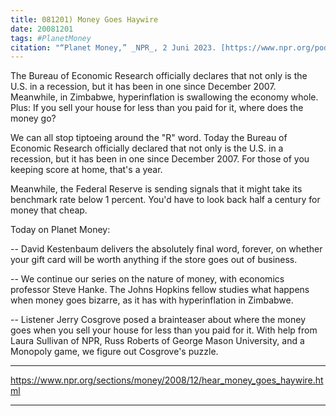 ```yaml
---
title: 081201) Money Goes Haywire
date: 20081201
tags: #PlanetMoney
citation: "“Planet Money,” _NPR_, 2 Juni 2023. [https://www.npr.org/podcasts/510289/planet-money](https://www.npr.org/podcasts/510289/planet-money) (diakses 4 Juni 2023)."
---
```


The Bureau of Economic Research officially declares that not only is the U.S. in a recession, but it has been in one since December 2007. Meanwhile, in Zimbabwe, hyperinflation is swallowing the economy whole. Plus: If you sell your house for less than you paid for it, where does the money go?

We can all stop tiptoeing around the "R" word. Today the Bureau of Economic Research officially declared that not only is the U.S. in a recession, but it has been in one since December 2007. For those of you keeping score at home, that's a year.

Meanwhile, the Federal Reserve is sending signals that it might take its benchmark rate below 1 percent. You'd have to look back half a century for money that cheap.

Today on Planet Money:

-- David Kestenbaum delivers the absolutely final word, forever, on whether your gift card will be worth anything if the store goes out of business.

-- We continue our series on the nature of money, with economics professor Steve Hanke. The Johns Hopkins fellow studies what happens when money goes bizarre, as it has with hyperinflation in Zimbabwe.

-- Listener Jerry Cosgrove posed a brainteaser about where the money goes when you sell your house for less than you paid for it. With help from Laura Sullivan of NPR, Russ Roberts of George Mason University, and a Monopoly game, we figure out Cosgrove's puzzle.

----

https://www.npr.org/sections/money/2008/12/hear_money_goes_haywire.html



----
